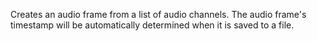 Creates an audio frame from a list of audio channels.  The audio frame's timestamp will be automatically determined when it is saved to a file.
